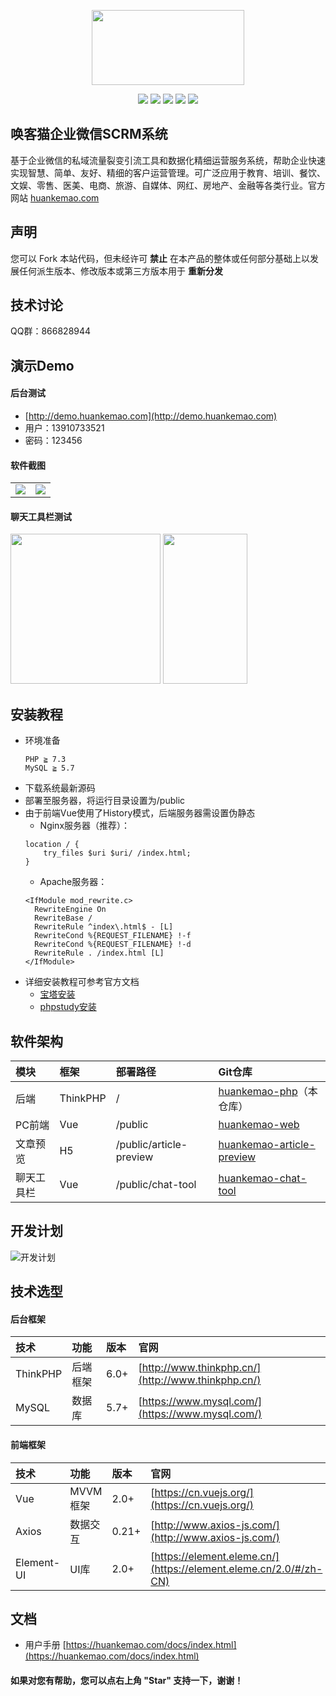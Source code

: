 <p align="center">
    <img src="https://huankemao.com/huankemao-cms/upload/1/editor/1612860769431.jpeg" width="244" height="120"/>
</p>

<p align="center">
    <img src="https://img.shields.io/badge/Edition-0.0.1-orange" />
    <img src="https://img.shields.io/badge/PHP-7.3+-green" />
    <img src="https://img.shields.io/badge/Vue-2.0+-yellow" />
    <img src="https://img.shields.io/badge/MySQL-5.7+-blueviolet" />
    <img src="https://img.shields.io/badge/Download-20M-blue" />
</p>

## 唤客猫企业微信SCRM系统

基于企业微信的私域流量裂变引流工具和数据化精细运营服务系统，帮助企业快速实现智慧、简单、友好、精细的客户运营管理。可广泛应用于教育、培训、餐饮、文娱、零售、医美、电商、旅游、自媒体、网红、房地产、金融等各类行业。官方网站 [huankemao.com](https://huankemao.com/)

## 声明

您可以 Fork 本站代码，但未经许可 **禁止** 在本产品的整体或任何部分基础上以发展任何派生版本、修改版本或第三方版本用于 **重新分发** 

## 技术讨论

QQ群：866828944

## 演示Demo
#### 后台测试
- [http://demo.huankemao.com](http://demo.huankemao.com)
- 用户：13910733521
- 密码：123456

#### 软件截图
<table>
    <tr>
        <td><img src="https://huankemao.com/huankemao-cms/upload/1/editor/1612861486900.jpeg"/></td>
        <td><img src="https://huankemao.com/huankemao-cms/upload/1/editor/1612861092457.png"/></td>
    </tr>
</table>

#### 聊天工具栏测试
<p>
    <img src="https://huankemao.com/huankemao-cms/upload/1/editor/1617489826486.png" width="240" height="240"/>
    <img src="https://huankemao.com/huankemao-cms/upload/1/editor/1612861105454.png" width="135" height="240"/>
</p>

## 安装教程
- 环境准备
    ```
    PHP ≧ 7.3
    MySQL ≧ 5.7
    ```
- 下载系统最新源码
- 部署至服务器，将运行目录设置为/public
- 由于前端Vue使用了History模式，后端服务器需设置伪静态
    - Nginx服务器（推荐）：
    ```
    location / {
	    try_files $uri $uri/ /index.html;
    }
    ```
    - Apache服务器：
    ```
    <IfModule mod_rewrite.c>
      RewriteEngine On
      RewriteBase /
      RewriteRule ^index\.html$ - [L]
      RewriteCond %{REQUEST_FILENAME} !-f
      RewriteCond %{REQUEST_FILENAME} !-d
      RewriteRule . /index.html [L]
    </IfModule>
    ```
- 详细安装教程可参考官方文档
    - [宝塔安装](https://huankemao.com/docs/index.html)
    - [phpstudy安装](https://huankemao.com/docs/index.html)

## 软件架构
| 模块 | 框架 | 部署路径 | Git仓库 |
| :--- | :--- | :--- | :--- |
| 后端 | ThinkPHP | / | [huankemao-php](https://github.com/huankemao/huankemao-php)（本仓库） |
| PC前端| Vue | /public | [huankemao-web](https://github.com/huankemao/huankemao-web) |
| 文章预览 | H5 | /public/article-preview | [huankemao-article-preview](https://github.com/huankemao/huankemao-article-preview) |
| 聊天工具栏 | Vue | /public/chat-tool | [huankemao-chat-tool](https://github.com/huankemao/huankemao-chat-tool) |

## 开发计划
![开发计划](https://huankemao.com/huankemao-cms/upload/1/editor/1612861110227.png "开发计划")

## 技术选型
#### 后台框架
| 技术 | 功能 | 版本 | 官网 |
| :--- | :--- | :--- | :--- |
| ThinkPHP | 后端框架 | 6.0+ | [http://www.thinkphp.cn/](http://www.thinkphp.cn/) |
| MySQL | 数据库 | 5.7+ | [https://www.mysql.com/](https://www.mysql.com/) |

#### 前端框架

| 技术 | 功能 | 版本 | 官网 |
| :--- | :--- | :--- | :--- |
| Vue | MVVM框架 | 2.0+ | [https://cn.vuejs.org/](https://cn.vuejs.org/) |
| Axios | 数据交互 | 0.21+ | [http://www.axios-js.com/](http://www.axios-js.com/) |
| Element-UI| UI库 | 2.0+ | [https://element.eleme.cn/](https://element.eleme.cn/2.0/#/zh-CN) |

## 文档
- 用户手册 [https://huankemao.com/docs/index.html](https://huankemao.com/docs/index.html)

#### 如果对您有帮助，您可以点右上角 "Star" 支持一下，谢谢！
